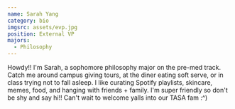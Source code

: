 ```yaml
---
name: Sarah Yang
category: bio
imgsrc: assets/evp.jpg
position: External VP
majors:
  - Philosophy
---
```

Howdy!! I'm Sarah, a sophomore philosophy major on the pre-med track. Catch me around campus giving tours, at the diner eating soft serve, or in class trying not to fall asleep. I like curating Spotify playlists, skincare, memes, food, and hanging with friends + family. I'm super friendly so don't be shy and say hi!! Can't wait to welcome yalls into our TASA fam :^)